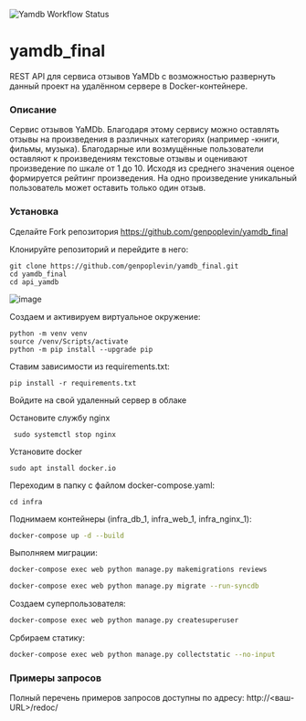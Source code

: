 ![Yamdb Workflow Status](https://github.com/genpoplevin/yamdb_final/actions/workflows/yamdb_workflow/badge.svg)

# yamdb_final

REST API для сервиса отзывов YaMDb с возможностью развернуть данный проект на удалённом сервере в Docker-контейнере.

### Описание

Сервис отзывов YaMDb. Благодаря этому сервису можно оставлять отзывы на произведения в различных категориях (например -книги, фильмы, музыка). Благодарные или возмущённые пользователи оставляют к произведениям текстовые отзывы и оценивают произведение по шкале от 1 до 10. Исходя из среднего значения оценое формируется рейтинг произведения. На одно произведение уникальный пользователь может оставить только один отзыв.


### Установка

Сделайте Fork репозитория https://github.com/genpoplevin/yamdb_final

Клонируйте репозиторий и перейдите в него: 
``` 
git clone https://github.com/genpoplevin/yamdb_final.git
cd yamdb_final 
cd api_yamdb 
``` 
![image](https://user-images.githubusercontent.com/93812078/178964359-757ff9cc-f6fe-4289-abc3-88f1acbb5718.png)

 
Создаем и активируем виртуальное окружение: 
```
python -m venv venv 
source /venv/Scripts/activate
python -m pip install --upgrade pip 
``` 
 
Ставим зависимости из requirements.txt: 
``` 
pip install -r requirements.txt 
``` 

Войдите на свой удаленный сервер в облаке

Остановите службу nginx
```
 sudo systemctl stop nginx
```

Установите docker
```
sudo apt install docker.io
```

Переходим в папку с файлом docker-compose.yaml: 
``` 
cd infra 
``` 
 
Поднимаем контейнеры (infra_db_1, infra_web_1, infra_nginx_1): 
```bash 
docker-compose up -d --build 
``` 

Выполняем миграции: 
```bash 
docker-compose exec web python manage.py makemigrations reviews 
``` 
```bash 
docker-compose exec web python manage.py migrate --run-syncdb
``` 

Создаем суперпользователя: 
```bash 
docker-compose exec web python manage.py createsuperuser 
``` 

Србираем статику: 
```bash 
docker-compose exec web python manage.py collectstatic --no-input 
``` 




### Примеры запросов 
Полный перечень примеров запросов доступны по адресу: http://<ваш-URL>/redoc/
